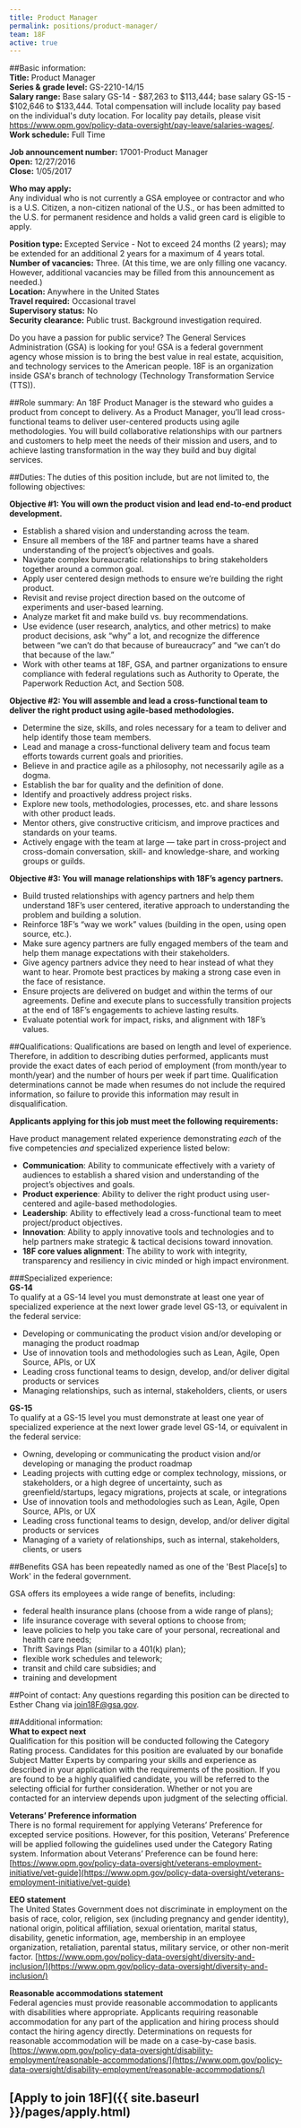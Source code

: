 ```yaml
---
title: Product Manager
permalink: positions/product-manager/
team: 18F
active: true
---
```

##Basic information:  
**Title:** Product Manager    
**Series & grade level:** GS-2210-14/15    
**Salary range:** Base salary GS-14 - $87,263 to $113,444; base salary GS-15 - $102,646 to $133,444. Total compensation will include locality pay based on the individual's duty location. For locality pay details, please visit https://www.opm.gov/policy-data-oversight/pay-leave/salaries-wages/.    
**Work schedule:** Full Time
  
**Job announcement number:** 17001-Product Manager    
**Open:** 12/27/2016    
**Close:** 1/05/2017  

**Who may apply:**  
Any individual who is not currently a GSA employee or contractor and who is a U.S. Citizen, a non-citizen national of the U.S., or has been admitted to the U.S. for permanent residence and holds a valid green card is eligible to apply.

**Position type:** Excepted Service - Not to exceed 24 months (2 years); may be extended for an additional 2 years for a maximum of 4 years total.  
**Number of vacancies:** Three. (At this time, we are only filling one vacancy. However, additional vacancies may be filled from this announcement as needed.)  
**Location:** Anywhere in the United States  
**Travel required:** Occasional travel  
**Supervisory status:** No  
**Security clearance:** Public trust. Background investigation required.

Do you have a passion for public service? The General Services Administration (GSA) is looking for you! GSA is a federal government agency whose mission is to bring the best value in real estate, acquisition, and technology services to the American people. 18F is an organization inside GSA's branch of technology (Technology Transformation Service (TTS)).

##Role summary:
An 18F Product Manager is the steward who guides a product from concept to delivery. As a Product Manager, you’ll lead cross-functional teams to deliver user-centered products using agile methodologies.  You will build collaborative relationships with our partners and customers to help meet the needs of their mission and users, and to achieve lasting transformation in the way they build and buy digital services.

##Duties:
The duties of this position include, but are not limited to, the following objectives:
  
**Objective #1: You will own the product vision and lead end-to-end product development.**

- Establish a shared vision and understanding across the team.
- Ensure all members of the 18F and partner teams have a shared understanding of the project’s objectives and goals.
- Navigate complex bureaucratic relationships to bring stakeholders together around a common goal.
- Apply user centered design methods to ensure we’re building the right product.
- Revisit and revise project direction based on the outcome of experiments and user-based learning.
- Analyze market fit and make build vs. buy recommendations.
- Use evidence (user research, analytics, and other metrics) to make product decisions, ask “why” a lot, and recognize the difference between “we can’t do that because of bureaucracy” and “we can’t do that because of the law.”
- Work with other teams at 18F, GSA, and partner organizations to ensure compliance with federal regulations such as Authority to Operate, the Paperwork Reduction Act, and Section 508.
  
**Objective #2: You will assemble and lead a cross-functional team to deliver the right product using agile-based methodologies.**

- Determine the size, skills, and roles necessary for a team to deliver and help identify those team members.
- Lead and manage a cross-functional delivery team and focus team efforts towards current goals and priorities.
- Believe in and practice agile as a philosophy, not necessarily agile as a dogma.
- Establish the bar for quality and the definition of done.
- Identify and proactively address project risks.
- Explore new tools, methodologies, processes, etc. and share lessons with other product leads.
- Mentor others, give constructive criticism, and improve practices and standards on your teams.
- Actively engage with the team at large — take part in cross-project and cross-domain conversation, skill- and knowledge-share, and working groups or guilds.
  
**Objective #3: You will manage relationships with 18F’s agency partners.**  

- Build trusted relationships with agency partners and help them understand 18F’s user centered, iterative approach to understanding the problem and building a solution.
- Reinforce 18F’s “way we work” values (building in the open, using open source, etc.).
- Make sure agency partners are fully engaged members of the team and help them manage expectations with their stakeholders.
- Give agency partners advice they need to hear instead of what they want to hear. Promote best practices by making a strong case even in the face of resistance.
- Ensure projects are delivered on budget and within the terms of our agreements. Define and execute plans to successfully transition projects at the end of 18F’s engagements to achieve lasting results.
- Evaluate potential work for impact, risks, and alignment with 18F’s values.


##Qualifications:
Qualifications are based on length and level of experience.  Therefore, in addition to describing duties performed, applicants must provide the exact dates of each period of employment (from month/year to month/year) and the number of hours per week if part time.  Qualification determinations cannot be made when resumes do not include the required information, so failure to provide this information may result in disqualification.

**Applicants applying for this job must meet the following requirements:**  

Have product management related experience demonstrating *each* of the five competencies *and* specialized experience listed below:

- **Communication**: Ability to communicate effectively with a variety of audiences to establish a shared vision and understanding of the project’s objectives and goals.
- **Product experience**: Ability to deliver the right product using user-centered and agile-based methodologies.
- **Leadership**: Ability to effectively lead a cross-functional team to meet project/product objectives.
- **Innovation**: Ability to apply innovative tools and technologies  and to help partners make strategic & tactical decisions toward innovation.
- **18F core values alignment**: The ability to work with integrity, transparency and resiliency in civic minded or high impact environment.

###Specialized experience:  
**GS-14**  
To qualify at a GS-14 level you must demonstrate at least one year of specialized experience at the next lower grade level GS-13, or equivalent in the federal service:

- Developing or communicating the product vision and/or developing or managing the product roadmap
- Use of innovation tools and methodologies such as Lean, Agile, Open Source, APIs, or UX
- Leading cross functional teams to design, develop, and/or deliver digital products or services
- Managing relationships, such as internal, stakeholders, clients, or users
  
**GS-15**  
To qualify at a GS-15 level you must demonstrate at least one year of specialized experience at the next lower grade level GS-14, or equivalent in the federal service:

- Owning, developing or communicating the product vision and/or developing or managing the product roadmap
- Leading projects with cutting edge or complex technology, missions, or stakeholders, or a high degree of uncertainty, such as greenfield/startups, legacy migrations, projects at scale, or integrations
- Use of innovation tools and methodologies such as Lean, Agile, Open Source, APIs, or UX
- Leading cross functional teams to design, develop, and/or deliver digital products or services
- Managing of a variety of relationships, such as internal, stakeholders, clients, or users


##Benefits
GSA has been repeatedly named as one of the 'Best Place[s] to Work' in the federal government.

GSA offers its employees a wide range of benefits, including:

* federal health insurance plans (choose from a wide range of plans);
* life insurance coverage with several options to choose from;
* leave policies to help you take care of your personal, recreational and health care needs;
* Thrift Savings Plan (similar to a 401(k) plan);
* flexible work schedules and telework;
* transit and child care subsidies; and
* training and development

##Point of contact:
Any questions regarding this position can be directed to Esther Chang via join18F@gsa.gov.


##Additional information:  
**What to expect next**  
Qualification for this position will be conducted following the Category Rating process. Candidates for this position are evaluated by our bonafide Subject Matter Experts by comparing your skills and experience as described in your application with the requirements of the position. If you are found to be a highly qualified candidate, you will be referred to the selecting official for further consideration. Whether or not you are contacted for an interview depends upon judgment of the selecting official.
  
**Veterans’ Preference information**  
There is no formal requirement for applying Veterans’ Preference for excepted service positions. However, for this position, Veterans’ Preference will be applied following the guidelines used under the Category Rating system. Information about Veterans’ Preference can be found here: [https://www.opm.gov/policy-data-oversight/veterans-employment-initiative/vet-guide](https://www.opm.gov/policy-data-oversight/veterans-employment-initiative/vet-guide)
  
**EEO statement**  
The United States Government does not discriminate in employment on the basis of race, color, religion, sex (including pregnancy and gender identity), national origin, political affiliation, sexual orientation, marital status, disability, genetic information, age, membership in an employee organization, retaliation, parental status, military service, or other non-merit factor.
[https://www.opm.gov/policy-data-oversight/diversity-and-inclusion/](https://www.opm.gov/policy-data-oversight/diversity-and-inclusion/)
  
**Reasonable accommodations statement**  
Federal agencies must provide reasonable accommodation to applicants with disabilities where appropriate. Applicants requiring reasonable accommodation for any part of the application and hiring process should contact the hiring agency directly. Determinations on requests for reasonable accommodation will be made on a case-by-case basis. [https://www.opm.gov/policy-data-oversight/disability-employment/reasonable-accommodations/](https://www.opm.gov/policy-data-oversight/disability-employment/reasonable-accommodations/)

## [Apply to join 18F]({{ site.baseurl }}/pages/apply.html)
